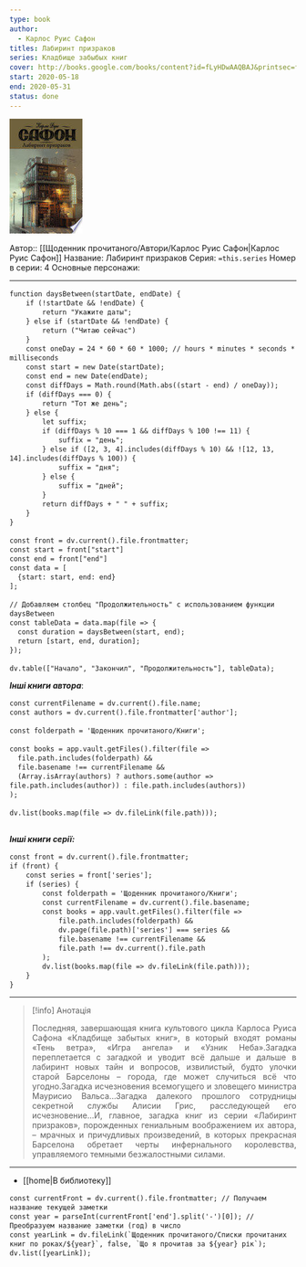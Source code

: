 ```yaml
---
type: book
author:
  - Карлос Руис Сафон
titles: Лабиринт призраков
series: Кладбище забыбых книг
cover: http://books.google.com/books/content?id=fLyHDwAAQBAJ&printsec=frontcover&img=1&zoom=1&edge=curl&source=gbs_api
start: 2020-05-18
end: 2020-05-31
status: done
---
```

![cover|150](media/cover!150-242.jpg)

Автор:: [[Щоденник прочитаного/Автори/Карлос Руис Сафон|Карлос Руис Сафон]]
Название: Лабиринт призраков
Серия:  `=this.series`
Номер в серии:  4
Основные персонажи:

---
```dataviewjs
function daysBetween(startDate, endDate) {
	if (!startDate && !endDate) { 
		return "Укажите даты"; 
	} else if (startDate && !endDate) {
		return ("Читаю сейчас")
	}
	const oneDay = 24 * 60 * 60 * 1000; // hours * minutes * seconds * milliseconds
	const start = new Date(startDate);
	const end = new Date(endDate);
	const diffDays = Math.round(Math.abs((start - end) / oneDay));
	if (diffDays === 0) {
		return "Тот же день";   
	} else {
		let suffix;     
	    if (diffDays % 10 === 1 && diffDays % 100 !== 11) {
		    suffix = "день";     
	    } else if ([2, 3, 4].includes(diffDays % 10) && ![12, 13, 14].includes(diffDays % 100)) {
			suffix = "дня";     
		} else {       
			suffix = "дней";     
		}          
		return diffDays + " " + suffix;   
	} 
}  

const front = dv.current().file.frontmatter;
const start = front["start"]
const end = front["end"]
const data = [
  {start: start, end: end}
];

// Добавляем столбец "Продолжительность" с использованием функции daysBetween
const tableData = data.map(file => {
  const duration = daysBetween(start, end);
  return [start, end, duration];
});

dv.table(["Начало", "Закончил", "Продолжительность"], tableData);
```
***Інші книги автора***:
```dataviewjs
const currentFilename = dv.current().file.name;
const authors = dv.current().file.frontmatter['author'];

const folderpath = 'Щоденник прочитаного/Книги';

const books = app.vault.getFiles().filter(file =>
  file.path.includes(folderpath) &&
  file.basename !== currentFilename &&
  (Array.isArray(authors) ? authors.some(author => file.path.includes(author)) : file.path.includes(authors))
);

dv.list(books.map(file => dv.fileLink(file.path)));


```
***Інші книги серії:***
```dataviewjs
const front = dv.current().file.frontmatter;
if (front) {
	const series = front['series'];
	if (series) {
		const folderpath = 'Щоденник прочитаного/Книги';
		const currentFilename = dv.current().file.basename;
		const books = app.vault.getFiles().filter(file =>  
			file.path.includes(folderpath) && 
			dv.page(file.path)['series'] === series && 
			file.basename !== currentFilename &&
			file.path !== dv.current().file.path 
		);
		dv.list(books.map(file => dv.fileLink(file.path)));
	}
}

```

---
>[!info] Анотація
><p align="justify">Последняя, завершающая книга культового цикла Карлоса Руиса Сафона «Кладбище забытых книг», в который входят романы «Тень ветра», «Игра ангела» и «Узник Неба».Загадка переплетается с загадкой и уводит всё дальше и дальше в лабиринт новых тайн и вопросов, извилистый, будто улочки старой Барселоны – города, где может случиться всё что угодно.Загадка исчезновения всемогущего и зловещего министра Маурисио Вальса...Загадка далекого прошлого сотрудницы секретной службы Алисии Грис, расследующей его исчезновение...И, главное, загадка книг из серии «Лабиринт призраков», порожденных гениальным воображением их автора, – мрачных и причудливых произведений, в которых прекрасная Барселона обретает черты инфернального королевства, управляемого темными безжалостными силами.</p>

___
- [[home|В библиотеку]]
```dataviewjs
const currentFront = dv.current().file.frontmatter; // Получаем название текущей заметки
const year = parseInt(currentFront['end'].split('-')[0]); // Преобразуем название заметки (год) в число
const yearLink = dv.fileLink(`Щоденник прочитаного/Списки прочитаних книг по роках/${year}`, false, `Що я прочитав за ${year} рік`);
dv.list([yearLink]);
```